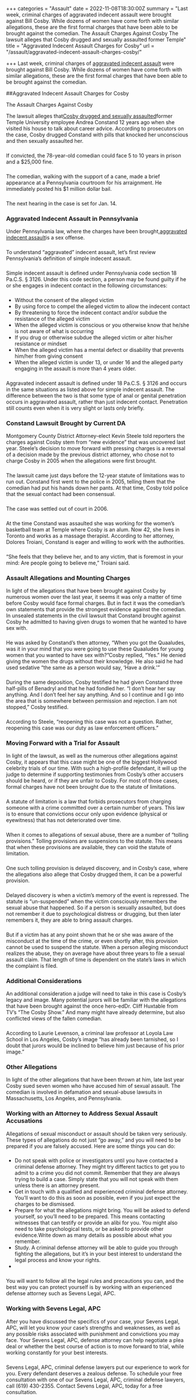 +++
categories = "Assault"
date = 2022-11-08T18:30:00Z
summary = "Last week, criminal charges of aggravated indecent assault were brought against Bill Cosby. While dozens of women have come forth with similar allegations, these are the first formal charges that have been able to be brought against the comedian. The Assault Charges Against Cosby The lawsuit alleges that Cosby drugged and sexually assaulted former Temple"
title = "Aggravated Indecent Assault Charges for Cosby"
url = "/assault/aggravated-indecent-assault-charges-cosby/"

+++
Last week, criminal charges of [aggravated indecent assault](https://www.sevenslegal.com/) were brought against Bill Cosby. While dozens of women have come forth with similar allegations, these are the first formal charges that have been able to be brought against the comedian.

\##Aggravated Indecent Assault Charges for Cosby

The Assault Charges Against Cosby

The lawsuit alleges that[Cosby drugged and sexually assaulted](https://www.sevenslegal.com/)former Temple University employee Andrea Constand 12 years ago when she visited his house to talk about career advice. According to prosecutors on the case, Cosby drugged Constand with pills that knocked her unconscious and then sexually assaulted her.

### 

If convicted, the 78-year-old comedian could face 5 to 10 years in prison and a $25,000 fine.

### 

The comedian, walking with the support of a cane, made a brief appearance at a Pennsylvania courtroom for his arraignment. He immediately posted his $1 million dollar bail.

### 

The next hearing in the case is set for Jan. 14.

### Aggravated Indecent Assault in Pennsylvania

Under Pennsylvania law, where the charges have been brought,[aggravated indecent assault](https://www.sevenslegal.com/)is a sex offense.

### 

To understand “aggravated” indecent assault, let’s first review Pennsylvania’s definition of simple indecent assault.

### 

Simple indecent assault is defined under Pennsylvania code section 18 Pa.C.S. § 3126. Under this code section, a person may be found guilty if he or she engages in indecent contact in the following circumstances:

### 

* Without the consent of the alleged victim
* By using force to compel the alleged victim to allow the indecent contact
* By threatening to force the indecent contact and/or subdue the resistance of the alleged victim
* When the alleged victim is conscious or you otherwise know that he/she is not aware of what is occurring
* If you drug or otherwise subdue the alleged victim or alter his/her resistance or mindset
* When the alleged victim has a mental defect or disability that prevents him/her from giving consent
* When the alleged victim is under 13, or under 16 and the alleged party engaging in the assault is more than 4 years older.

### 

Aggravated indecent assault is defined under 18 Pa.C.S. § 3126 and occurs in the same situations as listed above for simple indecent assault. The difference between the two is that some type of anal or genital penetration occurs in aggravated assault, rather than just indecent contact. Penetration still counts even when it is very slight or lasts only briefly.

### Constand Lawsuit Brought by Current DA

Montgomery County District Attorney-elect Kevin Steele told reporters the charges against Cosby stem from “new evidence” that was uncovered last year. Steele’s decision to move forward with pressing charges is a reversal of a decision made by the previous district attorney, who chose not to charge Cosby in 2005 when the allegations were first brought.

### 

The lawsuit came just days before the 12-year statute of limitations was to run out. Constand first went to the police in 2005, telling them that the comedian had put his hands down her pants. At that time, Cosby told police that the sexual contact had been consensual.

### 

The case was settled out of court in 2006.

### 

At the time Constand was assaulted she was working for the women’s basketball team at Temple where Cosby is an alum. Now 42, she lives in Toronto and works as a massage therapist. According to her attorney, Dolores Troiani, Constand is eager and willing to work with the authorities.

### 

“She feels that they believe her, and to any victim, that is foremost in your mind: Are people going to believe me,” Troiani said.

### Assault Allegations and Mounting Charges

In light of the allegations that have been brought against Cosby by numerous women over the last year, it seems it was only a matter of time before Cosby would face formal charges. But in fact it was the comedian’s own statements that provide the strongest evidence against the comedian. In unsealed statements in the civil lawsuit that Constand brought against Cosby he admitted to having given drugs to women that he wanted to have sex with.

### 

He was asked by Constand’s then attorney, “When you got the Quaaludes, was it in your mind that you were going to use these Quaaludes for young women that you wanted to have sex with?”Cosby replied, “Yes.” He denied giving the women the drugs without their knowledge. He also said he had used sedative “the same as a person would say, ‘Have a drink.'”

### 

During the same deposition, Cosby testified he had given Constand three half-pills of Benadryl and that he had fondled her. “I don’t hear her say anything. And I don’t feel her say anything. And so I continue and I go into the area that is somewhere between permission and rejection. I am not stopped,” Cosby testified.

### 

According to Steele, “reopening this case was not a question. Rather, reopening this case was our duty as law enforcement officers.”

### Moving Forward with a Trial for Assault

In light of the lawsuit, as well as the numerous other allegations against Cosby, it appears that this case might be one of the biggest Hollywood celebrity trials of our time. With such a high-profile defendant, it will up the judge to determine if supporting testimonies from Cosby’s other accusers should be heard, or if they are unfair to Cosby. For most of those cases, formal charges have not been brought due to the statute of limitations.

### 

A statute of limitation is a law that forbids prosecutors from charging someone with a crime committed over a certain number of years. This law is to ensure that convictions occur only upon evidence (physical or eyewitness) that has not deteriorated over time.

### 

When it comes to allegations of sexual abuse, there are a number of “tolling provisions.” Tolling provisions are suspensions to the statute. This means that when these provisions are available, they can void the statute of limitation.

### 

One such tolling provision is delayed discovery, and in Cosby’s case, where the allegations also allege that Cosby drugged them, it can be a powerful provision.

### 

Delayed discovery is when a victim’s memory of the event is repressed. The statute is “un-suspended” when the victim consciously remembers the sexual abuse that happened. So if a person is sexually assaulted, but does not remember it due to psychological distress or drugging, but then later remembers it, they are able to bring assault charges.

### 

But if a victim has at any point shown that he or she was aware of the misconduct at the time of the crime, or even shortly after, this provision cannot be used to suspend the statute. When a person alleging misconduct realizes the abuse, they on average have about three years to file a sexual assault claim. That length of time is dependent on the state’s laws in which the complaint is filed.

### Additional Considerations

An additional consideration a judge will need to take in this case is Cosby’s legacy and image. Many potential jurors will be familiar with the allegations that have been brought against the once hero-edDr. Cliff Huxtable from TV’s “The Cosby Show.” And many might have already determine, but also conflicted views of the fallen comedian.

### 

According to Laurie Levenson, a criminal law professor at Loyola Law School in Los Angeles, Cosby’s image “has already been tarnished, so I doubt that jurors would be inclined to believe him just because of his prior image.”

### Other Allegations

In light of the other allegations that have been thrown at him, late last year Cosby sued seven women who have accused him of sexual assault. The comedian is involved in defamation and sexual-abuse lawsuits in Massachusetts, Los Angeles, and Pennsylvania.

### Working with an Attorney to Address Sexual Assault Accusations

Allegations of sexual misconduct or assault should be taken very seriously. These types of allegations do not just “go away,” and you will need to be prepared if you are falsely accused. Here are some things you can do:

### 

* Do not speak with police or investigators until you have contacted a criminal defense attorney. They might try different tactics to get you to admit to a crime you did not commit. Remember that they are always trying to build a case. Simply state that you will not speak with them unless there is an attorney present.
* Get in touch with a qualified and experienced criminal defense attorney. You’ll want to do this as soon as possible, even if you just expect the charges to be dismissed.
* Prepare for what the allegations might bring. You will be asked to defend yourself, so you’ll need to be prepared. This means contacting witnesses that can testify or provide an alibi for you. You might also need to take psychological tests, or be asked to provide other evidence.Write down as many details as possible about what you remember.
* Study. A criminal defense attorney will be able to guide you through fighting the allegations, but it’s in your best interest to understand the legal process and know your rights.
* 

### 

You will want to follow all the legal rules and precautions you can, and the best way you can protect yourself is by working with an experienced defense attorney such as Sevens Legal, APC.

### Working with Sevens Legal, APC

After you have discussed the specifics of your case, your Sevens Legal, APC, will let you know your case’s strengths and weaknesses, as well as any possible risks associated with punishment and convictions you may face. Your Sevens Legal, APC, defense attorney can help negotiate a plea deal or whether the best course of action is to move forward to trial, while working constantly for your best interests.

### 

Sevens Legal, APC, criminal defense lawyers put our experience to work for you. Every defendant deserves a zealous defense. To schedule your free consultation with one of our Sevens Legal, APC, criminal defense lawyers, call (619) 430-2355. Contact Sevens Legal, APC, today for a free consultation.